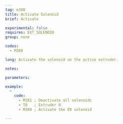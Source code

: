 ```yaml
---
tag: m380
title: Activate Solenoid
brief: Activate 

experimental: false
requires: EXT_SOLENOID
group: none

codes:
  - M380

long: Activate the solenoid on the active extruder.

notes:

parameters:

example:
  -
    code:
      - M381 ; Deactivate all solenoids
      - T0   ; Extruder 0
      - M380 ; Activate the E0 solenoid

---
```

